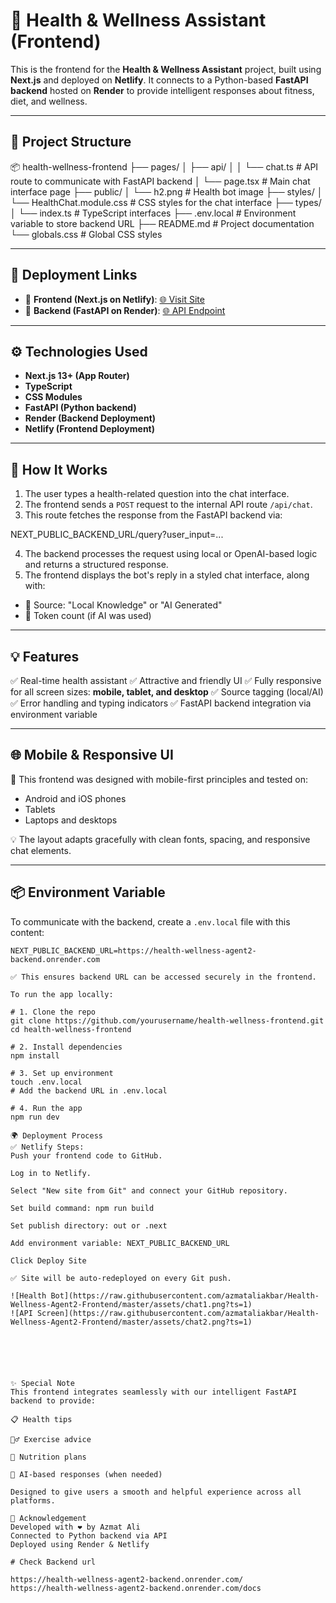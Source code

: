 # 🌿 Health & Wellness Assistant (Frontend)

This is the frontend for the **Health & Wellness Assistant** project, built using **Next.js** and deployed on **Netlify**. It connects to a Python-based **FastAPI backend** hosted on **Render** to provide intelligent responses about fitness, diet, and wellness.

---

## 📁 Project Structure
📦 health-wellness-frontend
├── pages/
│ ├── api/
│ │ └── chat.ts # API route to communicate with FastAPI backend
│ └── page.tsx # Main chat interface page
├── public/
│ └── h2.png # Health bot image
├── styles/
│ └── HealthChat.module.css # CSS styles for the chat interface
├── types/
│ └── index.ts # TypeScript interfaces
├── .env.local # Environment variable to store backend URL
├── README.md # Project documentation
└── globals.css # Global CSS styles


---

## 🚀 Deployment Links

- 🔗 **Frontend (Next.js on Netlify)**: [🌐 Visit Site](https://your-netlify-app-url.netlify.app)
- 🔗 **Backend (FastAPI on Render)**: [🌐 API Endpoint](https://health-wellness-agent2-backend.onrender.com)

---

## ⚙️ Technologies Used

- **Next.js 13+ (App Router)**
- **TypeScript**
- **CSS Modules**
- **FastAPI (Python backend)**
- **Render (Backend Deployment)**
- **Netlify (Frontend Deployment)**

---

## 📡 How It Works

1. The user types a health-related question into the chat interface.
2. The frontend sends a `POST` request to the internal API route `/api/chat`.
3. This route fetches the response from the FastAPI backend via:

NEXT_PUBLIC_BACKEND_URL/query?user_input=...

4. The backend processes the request using local or OpenAI-based logic and returns a structured response.
5. The frontend displays the bot's reply in a styled chat interface, along with:
- 🔹 Source: "Local Knowledge" or "AI Generated"
- 🔸 Token count (if AI was used)

---

## 💡 Features

✅ Real-time health assistant
✅ Attractive and friendly UI
✅ Fully responsive for all screen sizes: **mobile, tablet, and desktop**
✅ Source tagging (local/AI)
✅ Error handling and typing indicators
✅ FastAPI backend integration via environment variable

---

## 🌐 Mobile & Responsive UI

📱 This frontend was designed with mobile-first principles and tested on:
- Android and iOS phones
- Tablets
- Laptops and desktops

💡 The layout adapts gracefully with clean fonts, spacing, and responsive chat elements.

---

## 📦 Environment Variable

To communicate with the backend, create a `.env.local` file with this content:

```env
NEXT_PUBLIC_BACKEND_URL=https://health-wellness-agent2-backend.onrender.com

✅ This ensures backend URL can be accessed securely in the frontend.

To run the app locally:

# 1. Clone the repo
git clone https://github.com/yourusername/health-wellness-frontend.git
cd health-wellness-frontend

# 2. Install dependencies
npm install

# 3. Set up environment
touch .env.local
# Add the backend URL in .env.local

# 4. Run the app
npm run dev

🌍 Deployment Process
✅ Netlify Steps:
Push your frontend code to GitHub.

Log in to Netlify.

Select "New site from Git" and connect your GitHub repository.

Set build command: npm run build

Set publish directory: out or .next

Add environment variable: NEXT_PUBLIC_BACKEND_URL

Click Deploy Site

✅ Site will be auto-redeployed on every Git push.

![Health Bot](https://raw.githubusercontent.com/azmataliakbar/Health-Wellness-Agent2-Frontend/master/assets/chat1.png?ts=1)
![API Screen](https://raw.githubusercontent.com/azmataliakbar/Health-Wellness-Agent2-Frontend/master/assets/chat2.png?ts=1)






✨ Special Note
This frontend integrates seamlessly with our intelligent FastAPI backend to provide:

📋 Health tips

🏃‍♂️ Exercise advice

🥗 Nutrition plans

🤖 AI-based responses (when needed)

Designed to give users a smooth and helpful experience across all platforms.

🙏 Acknowledgement
Developed with ❤️ by Azmat Ali
Connected to Python backend via API
Deployed using Render & Netlify

# Check Backend url

https://health-wellness-agent2-backend.onrender.com/
https://health-wellness-agent2-backend.onrender.com/docs


